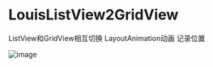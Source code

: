 # LouisListView2GridView
ListView和GridView相互切换  LayoutAnimation动画 记录位置

![image](http://upload-images.jianshu.io/upload_images/1477714-192624021068570f.png?imageMogr2/auto-orient/strip%7CimageView2/2/w/1240)
